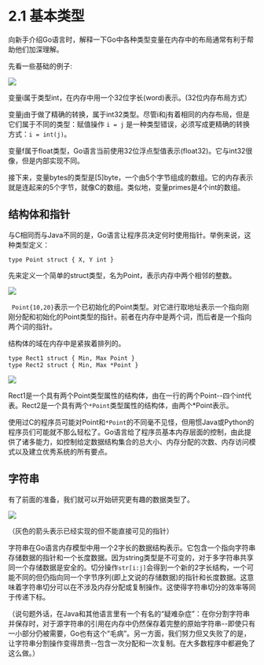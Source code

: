 # 2.1 基本类型

向新手介绍Go语言时，解释一下Go中各种类型变量在内存中的布局通常有利于帮助他们加深理解。

先看一些基础的例子:

![](http://research.swtch.com/godata1.png)

变量i属于类型int，在内存中用一个32位字长(word)表示。(32位内存布局方式）

变量j由于做了精确的转换，属于int32类型。尽管i和j有着相同的内存布局，但是它们属于不同的类型：赋值操作 `i = j` 是一种类型错误，必须写成更精确的转换方式：`i = int(j)`。

变量f属于float类型，Go语言当前使用32位浮点型值表示(float32)。它与int32很像，但是内部实现不同。

接下来，变量bytes的类型是\[5\]byte，一个由5个字节组成的数组。它的内存表示就是连起来的5个字节，就像C的数组。类似地，变量primes是4个int的数组。

## 结构体和指针

与C相同而与Java不同的是，Go语言让程序员决定何时使用指针。举例来说，这种类型定义：

	type Point struct { X, Y int }

先来定义一个简单的struct类型，名为Point，表示内存中两个相邻的整数。

![](http://research.swtch.com/godata1a.png)

` Point{10,20}`表示一个已初始化的Point类型。对它进行取地址表示一个指向刚刚分配和初始化的Point类型的指针。前者在内存中是两个词，而后者是一个指向两个词的指针。

结构体的域在内存中是紧挨着排列的。

	type Rect1 struct { Min, Max Point }
	type Rect2 struct { Min, Max *Point }

![](http://research.swtch.com/godata1b.png)

Rect1是一个具有两个Point类型属性的结构体，由在一行的两个Point--四个int代表。Rect2是一个具有两个`*Point`类型属性的结构体，由两个*Point表示。

使用过C的程序员可能对Point和`*Point`的不同毫不见怪，但用惯Java或Python的程序员们可能就不那么轻松了。Go语言给了程序员基本内存层面的控制，由此提供了诸多能力，如控制给定数据结构集合的总大小、内存分配的次数、内存访问模式以及建立优秀系统的所有要点。

## 字符串

有了前面的准备，我们就可以开始研究更有趣的数据类型了。

![](http://research.swtch.com/godata2.png)

（灰色的箭头表示已经实现的但不能直接可见的指针）

字符串在Go语言内存模型中用一个2字长的数据结构表示。它包含一个指向字符串存储数据的指针和一个长度数据。因为string类型是不可变的，对于多字符串共享同一个存储数据是安全的。切分操作`str[i:j]`会得到一个新的2字长结构，一个可能不同的但仍指向同一个字节序列(即上文说的存储数据)的指针和长度数据。这意味着字符串切分可以在不涉及内存分配或复制操作。这使得字符串切分的效率等同于传递下标。

（说句题外话，在Java和其他语言里有一个有名的“疑难杂症”：在你分割字符串并保存时，对于源字符串的引用在内存中仍然保存着完整的原始字符串--即使只有一小部分仍被需要，Go也有这个“毛病”。另一方面，我们努力但又失败了的是，让字符串分割操作变得昂贵--包含一次分配和一次复制。在大多数程序中都避免了这么做。）
